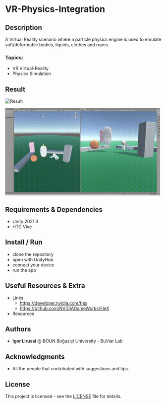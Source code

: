 # VR-Physics-Integration
## Description 
A Virtual Reality scenario where a particle physics engine is used to emulate soft/deformable bodies, liquids, clothes and ropes.

### Topics:
- VR Virtual-Reality 
- Physics Simulation

## Result
![Result](./img/result.gif)

![Unity+NVIDIA](./img/Unity-NVIDIA-part.gif)

## Requirements & Dependencies
- Unity 2021.3
- HTC Vive

## Install / Run
*   clone the repository
*   open with UnityHub
*   connect your device
*   run the app

## Useful Resources & Extra
- Links
  - https://developer.nvidia.com/flex
  - https://github.com/NVIDIAGameWorks/FleX
- Resources

## Authors
* **Igor Lirussi** @ BOUN Boğaziçi University - BuViar Lab

## Acknowledgments
*   All the people that contributed with suggestions and tips.

## License
This project is licensed - see the [LICENSE](LICENSE) file for details.
